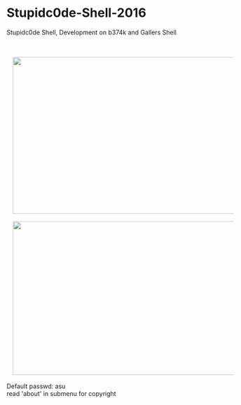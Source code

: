 # Stupidc0de-Shell-2016
Stupidc0de Shell, Development on b374k and Gallers Shell

<div class="separator" style="clear: both; text-align: center;">
<br /></div>
<div class="separator" style="clear: both; text-align: center;">
<br /></div>
<div class="separator" style="clear: both; text-align: center;">
<a href="https://3.bp.blogspot.com/-fcC8vur1PhI/V1bCQ2cVGEI/AAAAAAAABVw/EqQZEzYdH9grvXztNx--C0eORxAX0YxiwCLcB/s1600/silet.png" imageanchor="1" style="margin-left: 1em; margin-right: 1em;"><img border="0" data-original-height="768" data-original-width="1366" height="358" src="https://3.bp.blogspot.com/-fcC8vur1PhI/V1bCQ2cVGEI/AAAAAAAABVw/EqQZEzYdH9grvXztNx--C0eORxAX0YxiwCLcB/s640/silet.png" width="640" /></a></div>
<br />
<a href="https://4.bp.blogspot.com/-tO5zzaDAzsU/XDCCi7PkDzI/AAAAAAAAIsE/5LgK1Bt9hOMMne4hDqcWBw9d_CKIxdneQCLcBGAs/s1600/Screenshot_4.jpg" imageanchor="1" style="margin-left: 1em; margin-right: 1em; text-align: center;"><img border="0" data-original-height="878" data-original-width="1600" height="351" src="https://4.bp.blogspot.com/-tO5zzaDAzsU/XDCCi7PkDzI/AAAAAAAAIsE/5LgK1Bt9hOMMne4hDqcWBw9d_CKIxdneQCLcBGAs/s640/Screenshot_4.jpg" width="640" /></a><br />
<br />
Default passwd: asu<br />
read 'about' in submenu for copyright
